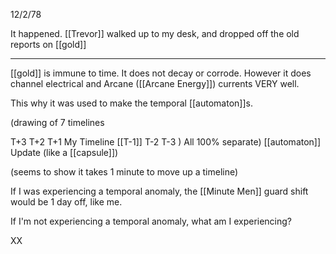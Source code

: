 12/2/78

It happened. [[Trevor]] walked up to my desk, and dropped off the old reports on [[gold]]

- - - 
[[gold]] is immune to time. It does not decay or corrode. However it does channel electrical and Arcane ([[Arcane Energy]]) currents VERY well.

This why it was used to make the temporal [[automaton]]s.

(drawing of 7 timelines

T+3
T+2
T+1
My Timeline
[[T-1]]
T-2
T-3
)
All 100% separate)
[[automaton]] Update (like a [[capsule]])

(seems to show it takes 1 minute to move up a timeline)

If I was experiencing a temporal anomaly, the [[Minute Men]] guard shift would be 1 day off, like me.

If I'm not experiencing a temporal anomaly, what am I experiencing?

XX